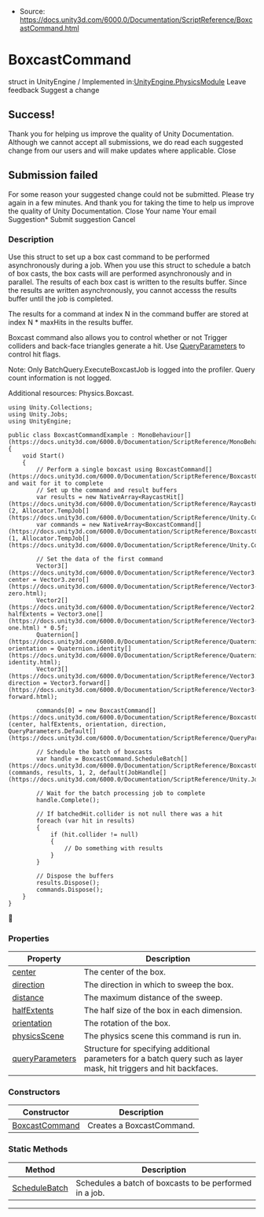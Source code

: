 * Source: https://docs.unity3d.com/6000.0/Documentation/ScriptReference/BoxcastCommand.html

# BoxcastCommand
struct in UnityEngine
/
Implemented in:[UnityEngine.PhysicsModule](https://docs.unity3d.com/6000.0/Documentation/ScriptReference/UnityEngine.PhysicsModule.html)
Leave feedback
Suggest a change
## Success!
Thank you for helping us improve the quality of Unity Documentation. Although we cannot accept all submissions, we do read each suggested change from our users and will make updates where applicable.
Close
## Submission failed
For some reason your suggested change could not be submitted. Please <a>try again</a> in a few minutes. And thank you for taking the time to help us improve the quality of Unity Documentation.
Close
Your name Your email Suggestion* Submit suggestion
Cancel
### Description
Use this struct to set up a box cast command to be performed asynchronously during a job.
When you use this struct to schedule a batch of box casts, the box casts will are performed asynchronously and in parallel. The results of each box cast is written to the results buffer. Since the results are written asynchronously, you cannot accesss the results buffer until the job is completed.  
  
The results for a command at index N in the command buffer are stored at index N * maxHits in the results buffer.  
  
Boxcast command also allows you to control whether or not Trigger colliders and back-face triangles generate a hit. Use [QueryParameters](https://docs.unity3d.com/6000.0/Documentation/ScriptReference/QueryParameters.html) to control hit flags.  
  
Note: Only BatchQuery.ExecuteBoxcastJob is logged into the profiler. Query count information is not logged.  
  
Additional resources: Physics.Boxcast.
```
using Unity.Collections;
using Unity.Jobs;
using UnityEngine;  
  
public class BoxcastCommandExample : MonoBehaviour[](https://docs.unity3d.com/6000.0/Documentation/ScriptReference/MonoBehaviour.html)
{
    void Start()
    {
        // Perform a single boxcast using BoxcastCommand[](https://docs.unity3d.com/6000.0/Documentation/ScriptReference/BoxcastCommand.html) and wait for it to complete
        // Set up the command and result buffers
        var results = new NativeArray<RaycastHit[](https://docs.unity3d.com/6000.0/Documentation/ScriptReference/RaycastHit.html)>(2, Allocator.TempJob[](https://docs.unity3d.com/6000.0/Documentation/ScriptReference/Unity.Collections.Allocator.TempJob.html));
        var commands = new NativeArray<BoxcastCommand[](https://docs.unity3d.com/6000.0/Documentation/ScriptReference/BoxcastCommand.html)>(1, Allocator.TempJob[](https://docs.unity3d.com/6000.0/Documentation/ScriptReference/Unity.Collections.Allocator.TempJob.html));  
  
        // Set the data of the first command
        Vector3[](https://docs.unity3d.com/6000.0/Documentation/ScriptReference/Vector3.html) center = Vector3.zero[](https://docs.unity3d.com/6000.0/Documentation/ScriptReference/Vector3-zero.html);
        Vector2[](https://docs.unity3d.com/6000.0/Documentation/ScriptReference/Vector2.html) halfExtents = Vector3.one[](https://docs.unity3d.com/6000.0/Documentation/ScriptReference/Vector3-one.html) * 0.5f;
        Quaternion[](https://docs.unity3d.com/6000.0/Documentation/ScriptReference/Quaternion.html) orientation = Quaternion.identity[](https://docs.unity3d.com/6000.0/Documentation/ScriptReference/Quaternion-identity.html);
        Vector3[](https://docs.unity3d.com/6000.0/Documentation/ScriptReference/Vector3.html) direction = Vector3.forward[](https://docs.unity3d.com/6000.0/Documentation/ScriptReference/Vector3-forward.html);  
  
        commands[0] = new BoxcastCommand[](https://docs.unity3d.com/6000.0/Documentation/ScriptReference/BoxcastCommand.html)(center, halfExtents, orientation, direction, QueryParameters.Default[](https://docs.unity3d.com/6000.0/Documentation/ScriptReference/QueryParameters.Default.html));  
  
        // Schedule the batch of boxcasts
        var handle = BoxcastCommand.ScheduleBatch[](https://docs.unity3d.com/6000.0/Documentation/ScriptReference/BoxcastCommand.ScheduleBatch.html)(commands, results, 1, 2, default(JobHandle[](https://docs.unity3d.com/6000.0/Documentation/ScriptReference/Unity.Jobs.JobHandle.html)));  
  
        // Wait for the batch processing job to complete
        handle.Complete();  
  
        // If batchedHit.collider is not null there was a hit
        foreach (var hit in results)
        {
            if (hit.collider != null)
            {
                // Do something with results
            }
        }  
  
        // Dispose the buffers
        results.Dispose();
        commands.Dispose();
    }
}

```

### Properties
Property | Description  
---|---  
[center](https://docs.unity3d.com/6000.0/Documentation/ScriptReference/BoxcastCommand-center.html) | The center of the box.  
[direction](https://docs.unity3d.com/6000.0/Documentation/ScriptReference/BoxcastCommand-direction.html) | The direction in which to sweep the box.  
[distance](https://docs.unity3d.com/6000.0/Documentation/ScriptReference/BoxcastCommand-distance.html) | The maximum distance of the sweep.  
[halfExtents](https://docs.unity3d.com/6000.0/Documentation/ScriptReference/BoxcastCommand-halfExtents.html) | The half size of the box in each dimension.  
[orientation](https://docs.unity3d.com/6000.0/Documentation/ScriptReference/BoxcastCommand-orientation.html) | The rotation of the box.  
[physicsScene](https://docs.unity3d.com/6000.0/Documentation/ScriptReference/BoxcastCommand-physicsScene.html) | The physics scene this command is run in.  
[queryParameters](https://docs.unity3d.com/6000.0/Documentation/ScriptReference/BoxcastCommand-queryParameters.html) | Structure for specifying additional parameters for a batch query such as layer mask, hit triggers and hit backfaces.  
### Constructors
Constructor | Description  
---|---  
[BoxcastCommand](https://docs.unity3d.com/6000.0/Documentation/ScriptReference/BoxcastCommand-ctor.html) | Creates a BoxcastCommand.  
### Static Methods
Method | Description  
---|---  
[ScheduleBatch](https://docs.unity3d.com/6000.0/Documentation/ScriptReference/BoxcastCommand.ScheduleBatch.html) | Schedules a batch of boxcasts to be performed in a job.  
* * *
